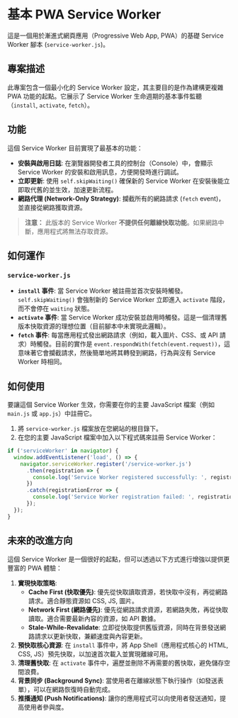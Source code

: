 # 基本 PWA Service Worker

這是一個用於漸進式網頁應用（Progressive Web App, PWA）的基礎 Service Worker 腳本 (`service-worker.js`)。

## 專案描述

此專案包含一個最小化的 Service Worker 設定，其主要目的是作為建構更複雜 PWA 功能的起點。它展示了 Service Worker 生命週期的基本事件監聽（`install`, `activate`, `fetch`）。

## 功能

這個 Service Worker 目前實現了最基本的功能：

*   **安裝與啟用日誌**: 在瀏覽器開發者工具的控制台（Console）中，會顯示 Service Worker 的安裝和啟用訊息，方便開發時進行調試。
*   **立即更新**: 使用 `self.skipWaiting()` 確保新的 Service Worker 在安裝後能立即取代舊的並生效，加速更新流程。
*   **網路代理 (Network-Only Strategy)**: 攔截所有的網路請求 (`fetch` event)，並直接從網路獲取資源。

> **注意：** 此版本的 Service Worker **不提供任何離線快取功能**。如果網路中斷，應用程式將無法存取資源。

## 如何運作

### `service-worker.js`

*   **`install` 事件**: 當 Service Worker 被註冊並首次安裝時觸發。`self.skipWaiting()` 會強制新的 Service Worker 立即進入 `activate` 階段，而不會停在 `waiting` 狀態。
*   **`activate` 事件**: 當 Service Worker 成功安裝並啟用時觸發。這是一個清理舊版本快取資源的理想位置（目前腳本中未實現此邏輯）。
*   **`fetch` 事件**: 每當應用程式發出網路請求（例如，載入圖片、CSS、或 API 請求）時觸發。目前的實作是 `event.respondWith(fetch(event.request))`，這意味著它會攔截請求，然後簡單地將其轉發到網路，行為與沒有 Service Worker 時相同。

## 如何使用

要讓這個 Service Worker 生效，你需要在你的主要 JavaScript 檔案（例如 `main.js` 或 `app.js`）中註冊它。

1.  將 `service-worker.js` 檔案放在您網站的根目錄下。
2.  在您的主要 JavaScript 檔案中加入以下程式碼來註冊 Service Worker：

```javascript
if ('serviceWorker' in navigator) {
  window.addEventListener('load', () => {
    navigator.serviceWorker.register('/service-worker.js')
      .then(registration => {
        console.log('Service Worker registered successfully: ', registration);
      })
      .catch(registrationError => {
        console.log('Service Worker registration failed: ', registrationError);
      });
  });
}
```

## 未來的改進方向

這個 Service Worker 是一個很好的起點，但可以透過以下方式進行增強以提供更豐富的 PWA 體驗：

1.  **實現快取策略**:
    *   **Cache First (快取優先)**: 優先從快取讀取資源，若快取中沒有，再從網路請求。適合靜態資源如 CSS, JS, 圖片。
    *   **Network First (網路優先)**: 優先從網路請求資源，若網路失敗，再從快取讀取。適合需要最新內容的資源，如 API 數據。
    *   **Stale-While-Revalidate**: 立即從快取提供舊版資源，同時在背景發送網路請求以更新快取，兼顧速度與內容更新。
2.  **預快取核心資源**: 在 `install` 事件中，將 App Shell（應用程式核心的 HTML, CSS, JS）預先快取，以加速首次載入並實現離線可用。
3.  **清理舊快取**: 在 `activate` 事件中，遍歷並刪除不再需要的舊快取，避免儲存空間浪費。
4.  **背景同步 (Background Sync)**: 當使用者在離線狀態下執行操作（如發送表單），可以在網路恢復時自動完成。
5.  **推播通知 (Push Notifications)**: 讓你的應用程式可以向使用者發送通知，提高使用者參與度。
